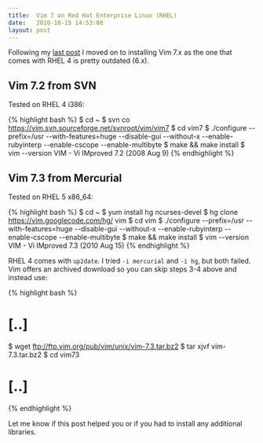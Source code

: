 ```yaml
---
title:  Vim 7 on Red Hat Enterprise Linux (RHEL)
date:   2010-10-15 14:53:00
layout: post
---
```


Following my [last post](http://tumblr.com/xskltn6s1) I moved on to installing Vim 7.x as the one that comes with RHEL 4 is pretty outdated (6.x).

## Vim 7.2 from SVN

Tested on RHEL 4 i386:

{% highlight bash %}
$ cd ~
$ svn co https://vim.svn.sourceforge.net/svnroot/vim/vim7
$ cd vim7
$ ./configure --prefix=/usr --with-features=huge --disable-gui --without-x --enable-rubyinterp --enable-cscope --enable-multibyte
$ make && make install
$ vim --version
VIM - Vi IMproved 7.2 (2008 Aug 9)
{% endhighlight %}

## Vim 7.3 from Mercurial

Tested on RHEL 5 x86_64:

{% highlight bash %}
$ cd ~
$ yum install hg ncurses-devel
$ hg clone https://vim.googlecode.com/hg/ vim
$ cd vim
$ ./configure --prefix=/usr --with-features=huge --disable-gui --without-x --enable-rubyinterp --enable-cscope --enable-multibyte
$ make && make install
$ vim --version
VIM - Vi IMproved 7.3 (2010 Aug 15)
{% endhighlight %}

RHEL 4 comes with `up2date`. I tried `-i mercurial` and `-i hg`, but both failed. Vim offers an archived download so you can skip steps 3-4 above and instead use:

{% highlight bash %}
# [..]
$ wget ftp://ftp.vim.org/pub/vim/unix/vim-7.3.tar.bz2
$ tar xjvf vim-7.3.tar.bz2
$ cd vim73
# [..]
{% endhighlight %}

Let me know if this post helped you or if you had to install any additional libraries.

